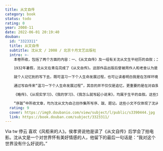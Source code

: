 ```yaml
---
title: 从文自传
category: book
status: todo
rating: 0
year: 2008-11
date: 2022-06-01 20:19:40
douban:
  id: "3323311"
  title: 从文自传
  subtitle: 沈从文 / 2008 / 北京十月文艺出版社
  intro: >-
    本卷所收，包括了两个方面的内容：一、《从文自传》及一组有关沈从文生平经历的自叙；二、沈从文为自己的创作集所写的序、跋、题记、艺文题识以及《废邮存底》等谈论文学艺术的文字。

    1932年暑假，沈从文在青岛完成了《从文自传》。这部作品出版后曾被周作人和老舍认为是“一九三四年我爱读的书”。《从文自传》讲述的是1902-1922年沈从文进入都市前的人生经历，即沈从文的湘西经历，他曾这样谈及《从文自传》的创作：

    就个人记忆到的写下去，既可温习一下个人生命发展过程，也可让读者明白我是在怎样环境下活过来的一个人。特别是在生活陷于完全绝望中，还能充满勇气和信心始终坚持工作，他的动力来源何在。

    通过写自传来“温习一下个人生命发展过程”，其目的并不仅仅是追忆，更重要的是在对自我生命的反思中，展开自身与自身的对话，为当下自我寻根，并以此敞开通向未来的路。《从文自传》中对过去的追忆始终联系着目前生命情状。在追溯过去的人生经历时，其时间指向始终是现时的“我”。他曾这样回忆这段时期：“民廿过了青岛，海边的天与水，云物和草木，重新教育我，洗炼我，启发我。又因为空暇较多，不在图书馆即到野外，我的笔有了更多方面的试探。且起始认识了自己。”《从文自传》的写作，正是沈从文“认识自己”的一个重要事件。而完成这一自我认同，对于沈从文的创作无疑是极具意义的。在《从文自传》中，我们可以看到沈从文的湘西经历是如何影响到他的创作，他的创作与这段经历有着怎样不可分割的关系。而在《从文自传》后不久，沈从文也就迎来了他创作的第一个高峰期。

    《略传》、《从现实学习》、《我的学习》、《我怎么就写起小说来》，均属于生平的自叙。这些文字，虽然议论多于叙事，却更为显在地展示出沈从文在不同历史时期的心路历程及不同现实处境中对自我的不同认知。《往来书信·1949》是沈从文1949年书信的集成。对了解沈从文精神历程而言，1949年是极其重要的一年。这一年，沈从文染上了类似“迫害狂”的精神疾病。这组书信，真实而集中地记录了沈从文从发病到痊愈的所思所想、所疑所惧，勾画出他在特定历史情境中的心理及精神轨迹。就个人经历而言，这虽然只是沈从文的“个案”，却典型地再现了历史转折关头，中国知识分子宿命式的悲剧存在。

    “序跋”中所收文章，均为沈从文为自己创作集所写序、跋、题记。这些小文不仅体现了沈从文独特的文学观和艺术观，同时也呈现出沈从文极具个人特色的序跋风格。本卷还收录了沈从文曾结集出版过的《废邮存底》以及后来在《云南看云集》中收入的《新废邮存底》中的部分文章，以及沈从文论文学艺术创作的文字，包括《论技巧》、《谈进步》、《短篇小说》、《论特写》等。从这些文论中，不难窥见沈从文独特的文学艺术观。
  rating: 9
  cover: https://img9.doubanio.com/view/subject/l/public/s3390444.jpg
  link: https://book.douban.com/subject/3323311/
---
```


Via tw 停云 喜欢《风柜来的人》。侯孝贤说他是读了《从文自传》后学会了拍电影。沈从文是一个对世界怀有美好情感的人，他留下的最后一句话是：“我对这个世界没有什么好说的。”
